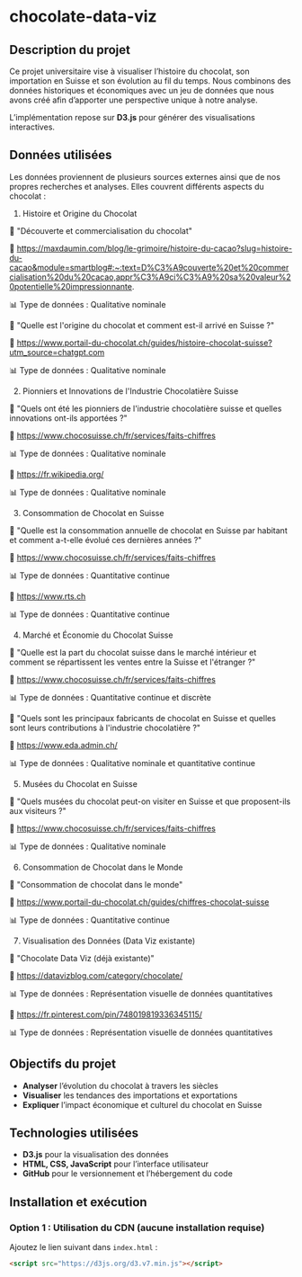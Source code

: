 # chocolate-data-viz

## Description du projet

Ce projet universitaire vise à visualiser l’histoire du chocolat, son importation en Suisse et son évolution au fil du temps. Nous combinons des données historiques et économiques avec un jeu de données que nous avons créé afin d’apporter une perspective unique à notre analyse.

L’implémentation repose sur **D3.js** pour générer des visualisations interactives.

## Données utilisées

Les données proviennent de plusieurs sources externes ainsi que de nos propres recherches et analyses. Elles couvrent différents aspects du chocolat :

1. Histoire et Origine du Chocolat
   
📌 "Découverte et commercialisation du chocolat"

🔗 https://maxdaumin.com/blog/le-grimoire/histoire-du-cacao?slug=histoire-du-cacao&module=smartblog#:~:text=D%C3%A9couverte%20et%20commercialisation%20du%20cacao,appr%C3%A9ci%C3%A9%20sa%20valeur%20potentielle%20impressionnante.

📊 Type de données : Qualitative nominale


📌 "Quelle est l'origine du chocolat et comment est-il arrivé en Suisse ?"

🔗 https://www.portail-du-chocolat.ch/guides/histoire-chocolat-suisse?utm_source=chatgpt.com

📊 Type de données : Qualitative nominale


2. Pionniers et Innovations de l'Industrie Chocolatière Suisse
   
📌 "Quels ont été les pionniers de l'industrie chocolatière suisse et quelles innovations ont-ils apportées ?"

🔗 https://www.chocosuisse.ch/fr/services/faits-chiffres

📊 Type de données : Qualitative nominale

🔗 https://fr.wikipedia.org/

📊 Type de données : Qualitative nominale


3. Consommation de Chocolat en Suisse
   
📌 "Quelle est la consommation annuelle de chocolat en Suisse par habitant et comment a-t-elle évolué ces dernières années ?"

🔗 https://www.chocosuisse.ch/fr/services/faits-chiffres

📊 Type de données : Quantitative continue

🔗 https://www.rts.ch

📊 Type de données : Quantitative continue


4. Marché et Économie du Chocolat Suisse
   
📌 "Quelle est la part du chocolat suisse dans le marché intérieur et comment se répartissent les ventes entre la Suisse et l'étranger ?"

🔗 https://www.chocosuisse.ch/fr/services/faits-chiffres

📊 Type de données : Quantitative continue et discrète

📌 "Quels sont les principaux fabricants de chocolat en Suisse et quelles sont leurs contributions à l'industrie chocolatière ?"

🔗 https://www.eda.admin.ch/

📊 Type de données : Qualitative nominale et quantitative continue


5. Musées du Chocolat en Suisse
   
📌 "Quels musées du chocolat peut-on visiter en Suisse et que proposent-ils aux visiteurs ?"

🔗 https://www.chocosuisse.ch/fr/services/faits-chiffres

📊 Type de données : Qualitative nominale


6. Consommation de Chocolat dans le Monde
   
📌 "Consommation de chocolat dans le monde"

🔗 https://www.portail-du-chocolat.ch/guides/chiffres-chocolat-suisse

📊 Type de données : Quantitative continue


7. Visualisation des Données (Data Viz existante)
   
📌 "Chocolate Data Viz (déjà existante)"

🔗 https://datavizblog.com/category/chocolate/

📊 Type de données : Représentation visuelle de données quantitatives

🔗 https://fr.pinterest.com/pin/748019819336345115/

📊 Type de données : Représentation visuelle de données quantitatives


## Objectifs du projet

- **Analyser** l’évolution du chocolat à travers les siècles  
- **Visualiser** les tendances des importations et exportations  
- **Expliquer** l’impact économique et culturel du chocolat en Suisse  

## Technologies utilisées

- **D3.js** pour la visualisation des données  
- **HTML, CSS, JavaScript** pour l’interface utilisateur  
- **GitHub** pour le versionnement et l’hébergement du code  

## Installation et exécution

### Option 1 : Utilisation du CDN (aucune installation requise)
Ajoutez le lien suivant dans `index.html` :
```html
<script src="https://d3js.org/d3.v7.min.js"></script>
